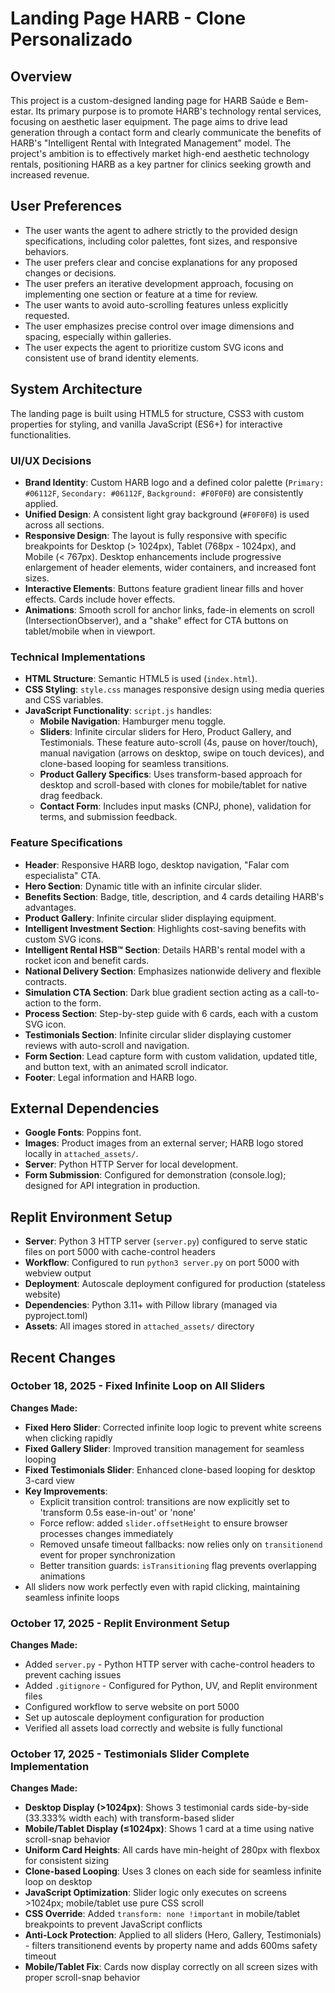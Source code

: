 # Landing Page HARB - Clone Personalizado

## Overview
This project is a custom-designed landing page for HARB Saúde e Bem-estar. Its primary purpose is to promote HARB's technology rental services, focusing on aesthetic laser equipment. The page aims to drive lead generation through a contact form and clearly communicate the benefits of HARB's "Intelligent Rental with Integrated Management" model. The project's ambition is to effectively market high-end aesthetic technology rentals, positioning HARB as a key partner for clinics seeking growth and increased revenue.

## User Preferences
- The user wants the agent to adhere strictly to the provided design specifications, including color palettes, font sizes, and responsive behaviors.
- The user prefers clear and concise explanations for any proposed changes or decisions.
- The user prefers an iterative development approach, focusing on implementing one section or feature at a time for review.
- The user wants to avoid auto-scrolling features unless explicitly requested.
- The user emphasizes precise control over image dimensions and spacing, especially within galleries.
- The user expects the agent to prioritize custom SVG icons and consistent use of brand identity elements.

## System Architecture
The landing page is built using HTML5 for structure, CSS3 with custom properties for styling, and vanilla JavaScript (ES6+) for interactive functionalities.

### UI/UX Decisions
- **Brand Identity**: Custom HARB logo and a defined color palette (`Primary: #06112F`, `Secondary: #06112F`, `Background: #F0F0F0`) are consistently applied.
- **Unified Design**: A consistent light gray background (`#F0F0F0`) is used across all sections.
- **Responsive Design**: The layout is fully responsive with specific breakpoints for Desktop (> 1024px), Tablet (768px - 1024px), and Mobile (< 767px). Desktop enhancements include progressive enlargement of header elements, wider containers, and increased font sizes.
- **Interactive Elements**: Buttons feature gradient linear fills and hover effects. Cards include hover effects.
- **Animations**: Smooth scroll for anchor links, fade-in elements on scroll (IntersectionObserver), and a "shake" effect for CTA buttons on tablet/mobile when in viewport.

### Technical Implementations
- **HTML Structure**: Semantic HTML5 is used (`index.html`).
- **CSS Styling**: `style.css` manages responsive design using media queries and CSS variables.
- **JavaScript Functionality**: `script.js` handles:
    - **Mobile Navigation**: Hamburger menu toggle.
    - **Sliders**: Infinite circular sliders for Hero, Product Gallery, and Testimonials. These feature auto-scroll (4s, pause on hover/touch), manual navigation (arrows on desktop, swipe on touch devices), and clone-based looping for seamless transitions.
    - **Product Gallery Specifics**: Uses transform-based approach for desktop and scroll-based with clones for mobile/tablet for native drag feedback.
    - **Contact Form**: Includes input masks (CNPJ, phone), validation for terms, and submission feedback.

### Feature Specifications
- **Header**: Responsive HARB logo, desktop navigation, "Falar com especialista" CTA.
- **Hero Section**: Dynamic title with an infinite circular slider.
- **Benefits Section**: Badge, title, description, and 4 cards detailing HARB's advantages.
- **Product Gallery**: Infinite circular slider displaying equipment.
- **Intelligent Investment Section**: Highlights cost-saving benefits with custom SVG icons.
- **Intelligent Rental HSB™ Section**: Details HARB's rental model with a rocket icon and benefit cards.
- **National Delivery Section**: Emphasizes nationwide delivery and flexible contracts.
- **Simulation CTA Section**: Dark blue gradient section acting as a call-to-action to the form.
- **Process Section**: Step-by-step guide with 6 cards, each with a custom SVG icon.
- **Testimonials Section**: Infinite circular slider displaying customer reviews with auto-scroll and navigation.
- **Form Section**: Lead capture form with custom validation, updated title, and button text, with an animated scroll indicator.
- **Footer**: Legal information and HARB logo.

## External Dependencies
- **Google Fonts**: Poppins font.
- **Images**: Product images from an external server; HARB logo stored locally in `attached_assets/`.
- **Server**: Python HTTP Server for local development.
- **Form Submission**: Configured for demonstration (console.log); designed for API integration in production.

## Replit Environment Setup
- **Server**: Python 3 HTTP server (`server.py`) configured to serve static files on port 5000 with cache-control headers
- **Workflow**: Configured to run `python3 server.py` on port 5000 with webview output
- **Deployment**: Autoscale deployment configured for production (stateless website)
- **Dependencies**: Python 3.11+ with Pillow library (managed via pyproject.toml)
- **Assets**: All images stored in `attached_assets/` directory

## Recent Changes

### October 18, 2025 - Fixed Infinite Loop on All Sliders
**Changes Made:**
- **Fixed Hero Slider**: Corrected infinite loop logic to prevent white screens when clicking rapidly
- **Fixed Gallery Slider**: Improved transition management for seamless looping
- **Fixed Testimonials Slider**: Enhanced clone-based looping for desktop 3-card view
- **Key Improvements**:
  - Explicit transition control: transitions are now explicitly set to 'transform 0.5s ease-in-out' or 'none'
  - Force reflow: added `slider.offsetHeight` to ensure browser processes changes immediately
  - Removed unsafe timeout fallbacks: now relies only on `transitionend` event for proper synchronization
  - Better transition guards: `isTransitioning` flag prevents overlapping animations
- All sliders now work perfectly even with rapid clicking, maintaining seamless infinite loops

### October 17, 2025 - Replit Environment Setup
**Changes Made:**
- Added `server.py` - Python HTTP server with cache-control headers to prevent caching issues
- Added `.gitignore` - Configured for Python, UV, and Replit environment files
- Configured workflow to serve website on port 5000
- Set up autoscale deployment configuration for production
- Verified all assets load correctly and website is fully functional

### October 17, 2025 - Testimonials Slider Complete Implementation
**Changes Made:**
- **Desktop Display (>1024px)**: Shows 3 testimonial cards side-by-side (33.333% width each) with transform-based slider
- **Mobile/Tablet Display (≤1024px)**: Shows 1 card at a time using native scroll-snap behavior
- **Uniform Card Heights**: All cards have min-height of 280px with flexbox for consistent sizing
- **Clone-based Looping**: Uses 3 clones on each side for seamless infinite loop on desktop
- **JavaScript Optimization**: Slider logic only executes on screens >1024px; mobile/tablet use pure CSS scroll
- **CSS Override**: Added `transform: none !important` in mobile/tablet breakpoints to prevent JavaScript conflicts
- **Anti-Lock Protection**: Applied to all sliders (Hero, Gallery, Testimonials) - filters transitionend events by property name and adds 600ms safety timeout
- **Mobile/Tablet Fix**: Cards now display correctly on all screen sizes with proper scroll-snap behavior